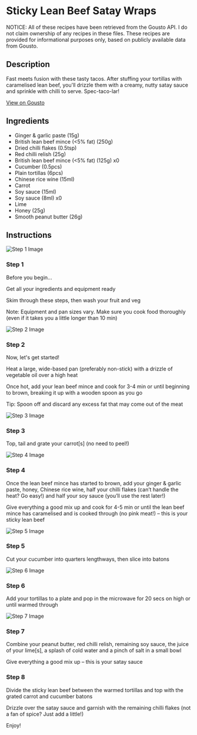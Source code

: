 # Sticky Lean Beef Satay Wraps

NOTICE: All of these recipes have been retrieved from the Gousto API. I do not claim ownership of any recipes in these files. These recipes are provided for informational purposes only, based on publicly available data from Gousto.

## Description

Fast meets fusion with these tasty tacos. After stuffing your tortillas with caramelised lean beef, you'll drizzle them with a creamy, nutty satay sauce and sprinkle with chilli to serve. Spec-taco-lar!

[View on Gousto](https://www.gousto.co.uk/recipes/cookbook/sticky-lean-beef-satay-wraps)

## Ingredients

- Ginger & garlic paste (15g)
- British lean beef mince (<5% fat) (250g)
- Dried chilli flakes (0.5tsp)
- Red chilli relish (25g)
- British lean beef mince (<5% fat) (125g) x0
- Cucumber (0.5pcs)
- Plain tortillas (6pcs)
- Chinese rice wine (15ml)
- Carrot
- Soy sauce (15ml)
- Soy sauce (8ml) x0
- Lime
- Honey (25g)
- Smooth peanut butter (26g)

## Instructions

![Step 1 Image](https://production-media.gousto.co.uk/cms/recipe-step-image/Admin10mm-Step-1-1611071113418-x200.jpg)

### Step 1

Before you begin...

Get all your ingredients and equipment ready

Skim through these steps, then wash your fruit and veg

Note: Equipment and pan sizes vary. Make sure you cook food thoroughly (even if it takes you a little longer than 10 min)

![Step 2 Image](https://production-media.gousto.co.uk/cms/recipe-step-image/Step-2-1656425097332-x200.jpg)

### Step 2

Now, let's get started!

Heat a large, wide-based pan (preferably non-stick) with a drizzle of vegetable oil over a high heat

Once hot, add your lean beef mince and cook for 3-4 min or until beginning to brown, breaking it up with a wooden spoon as you go

Tip: Spoon off and discard any excess fat that may come out of the meat

![Step 3 Image](https://production-media.gousto.co.uk/cms/recipe-step-image/Step-3-1611071203070-x200.jpg)

### Step 3

Top, tail and grate your carrot[s] (no need to peel!)

![Step 4 Image](https://production-media.gousto.co.uk/cms/recipe-step-image/Step-4-1656425105474-x200.jpg)

### Step 4

Once the lean beef mince has started to brown, add your ginger & garlic paste, honey, Chinese rice wine, half your chilli flakes (can’t handle the heat? Go easy!) and half your soy sauce (you’ll use the rest later!)

Give everything a good mix up and cook for 4-5 min or until the lean beef mince has caramelised and is cooked through (no pink meat!) – this is your sticky lean beef

![Step 5 Image](https://production-media.gousto.co.uk/cms/recipe-step-image/Step-5-1708440367394-x200.jpg)

### Step 5

Cut your cucumber into quarters lengthways, then slice into batons

![Step 6 Image](https://production-media.gousto.co.uk/cms/recipe-step-image/Step-6-1611071225579-x200.jpg)

### Step 6

Add your tortillas to a plate and pop in the microwave for 20 secs on high or until warmed through

![Step 7 Image](https://production-media.gousto.co.uk/cms/recipe-step-image/Step-7-1611071233003-x200.jpg)

### Step 7

Combine your peanut butter, red chilli relish, remaining soy sauce, the juice of your lime[s], a splash of cold water and a pinch of salt in a small bowl

Give everything a good mix up – this is your satay sauce

### Step 8

Divide the sticky lean beef between the warmed tortillas and top with the grated carrot and cucumber batons

Drizzle over the satay sauce and garnish with the remaining chilli flakes (not a fan of spice? Just add a little!)

Enjoy!

